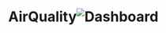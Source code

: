 # AirQuality![Dashboard](https://github.com/bpawlin1/AirQuality/assets/47511183/20dc4466-c568-4ff6-b95a-7957de86f3aa)
